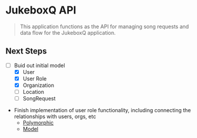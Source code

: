 # JukeboxQ API

> This application functions as the API for managing song requests and data flow for the JukeboxQ application.


## Next Steps

- [ ] Buid out initial model
  - [x] User
  - [x] User Role
  - [x] Organization
  - [ ] Location
  - [ ] SongRequest
- Finish implementation of user role functionality, including connecting the relationships with users, orgs, etc
  - [Polymorphic](https://launchschool.com/blog/understanding-polymorphic-associations-in-rails)
  - [Model](https://www.lucidchart.com/documents/edit/7017a09e-68bf-49e5-ab97-e1a5ff5c9d44)
